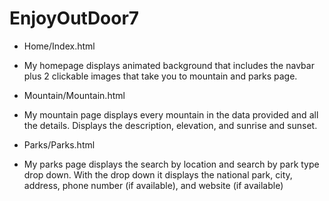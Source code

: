 # EnjoyOutDoor7

* Home/Index.html
- My homepage displays animated background that includes the navbar plus 2 clickable images that take you to mountain and parks page.









* Mountain/Mountain.html
- My mountain page displays every mountain in the data provided and all the details. Displays the description, elevation, and sunrise and sunset.








* Parks/Parks.html
- My parks page displays the search by location and search by park type drop down. With the drop down it displays the national park, city, address, phone number (if available), and website (if available)





